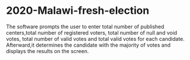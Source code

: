 # 2020-Malawi-fresh-election
The software prompts the user to enter total number of published centers,total  number of registered voters, total number of null and void votes, total number of valid votes and total valid votes for each candidate. Afterward,it determines the candidate with the majority of votes  and displays the results on the screen.
